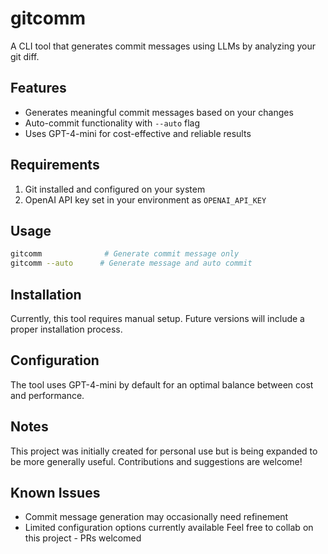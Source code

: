 # gitcomm

A CLI tool that generates commit messages using LLMs by analyzing your git diff.

## Features

- Generates meaningful commit messages based on your changes
- Auto-commit functionality with `--auto` flag
- Uses GPT-4-mini for cost-effective and reliable results

## Requirements

1. Git installed and configured on your system
2. OpenAI API key set in your environment as `OPENAI_API_KEY`

## Usage

```bash
gitcomm              # Generate commit message only
gitcomm --auto      # Generate message and auto commit
```

## Installation

Currently, this tool requires manual setup. Future versions will include a proper installation process.

## Configuration

The tool uses GPT-4-mini by default for an optimal balance between cost and performance.

## Notes

This project was initially created for personal use but is being expanded to be more generally useful. Contributions and suggestions are welcome!

## Known Issues

- Commit message generation may occasionally need refinement
- Limited configuration options currently available
  Feel free to collab on this project - PRs welcomed
